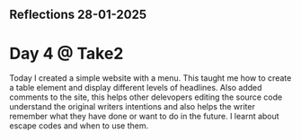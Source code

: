 ## Reflections 28-01-2025 
# Day 4 @ Take2
Today I created a simple website with a menu. This taught me how to create a table element and display different levels of headlines. Also added comments to the site, this helps other delevopers editing the source code understand the original writers intentions and also helps the writer remember what they have done or want to do in the future.
I learnt about escape codes and when to use them.  